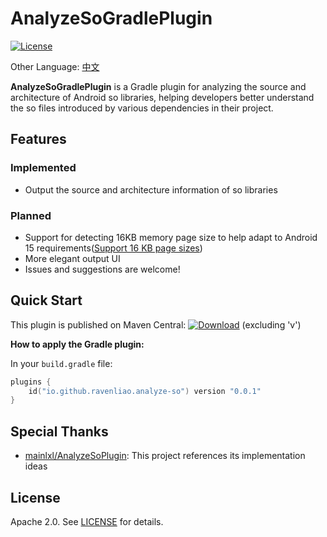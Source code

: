 # AnalyzeSoGradlePlugin

[![License][license_image]][license_link]

Other Language: [中文](README_zh.md)

**AnalyzeSoGradlePlugin** is a Gradle plugin for analyzing the source and architecture of Android so libraries, helping developers better understand the so files introduced by various dependencies in their project.



## Features

### Implemented
- Output the source and architecture information of so libraries

### Planned
- Support for detecting 16KB memory page size to help adapt to Android 15 requirements([Support 16 KB page sizes](https://developer.android.com/guide/practices/page-sizes))
- More elegant output UI
- Issues and suggestions are welcome!

## Quick Start

This plugin is published on Maven Central: [![Download][version_icon]][version_link] (excluding 'v')

**How to apply the Gradle plugin:**

In your `build.gradle` file:

```kotlin
plugins {
    id("io.github.ravenliao.analyze-so") version "0.0.1"
}
```

## Special Thanks

- [mainlxl/AnalyzeSoPlugin](https://github.com/mainlxl/AnalyzeSoPlugin): This project references its implementation ideas

## License

Apache 2.0. See [LICENSE](LICENSE) for details.

[version_icon]: https://img.shields.io/maven-central/v/io.github.ravenliao.analyze-so/gradle-plugin
[version_link]: https://repo1.maven.org/maven2/io/github/ravenliao/analyze-so/gradle-plugin/
[license_image]: https://img.shields.io/badge/License-Apache%202-blue.svg
[license_link]: https://www.apache.org/licenses/LICENSE-2.0
